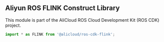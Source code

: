 ## Aliyun ROS FLINK Construct Library

This module is part of the AliCloud ROS Cloud Development Kit (ROS CDK) project.

```ts
import * as FLINK from '@alicloud/ros-cdk-flink';
```